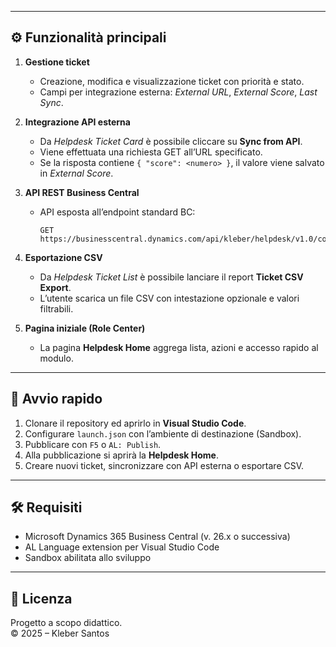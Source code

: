 
---

## ⚙️ Funzionalità principali

1. **Gestione ticket**  
   - Creazione, modifica e visualizzazione ticket con priorità e stato.
   - Campi per integrazione esterna: *External URL*, *External Score*, *Last Sync*.

2. **Integrazione API esterna**  
   - Da *Helpdesk Ticket Card* è possibile cliccare su **Sync from API**.  
   - Viene effettuata una richiesta GET all’URL specificato.  
   - Se la risposta contiene `{ "score": <numero> }`, il valore viene salvato in *External Score*.

3. **API REST Business Central**  
   - API esposta all’endpoint standard BC:  
     ```
     GET https://businesscentral.dynamics.com/api/kleber/helpdesk/v1.0/companies({companyId})/tickets
     ```

4. **Esportazione CSV**  
   - Da *Helpdesk Ticket List* è possibile lanciare il report **Ticket CSV Export**.  
   - L’utente scarica un file CSV con intestazione opzionale e valori filtrabili.

5. **Pagina iniziale (Role Center)**  
   - La pagina **Helpdesk Home** aggrega lista, azioni e accesso rapido al modulo.

---

## 🚀 Avvio rapido

1. Clonare il repository ed aprirlo in **Visual Studio Code**.  
2. Configurare `launch.json` con l’ambiente di destinazione (Sandbox).  
3. Pubblicare con `F5` o `AL: Publish`.  
4. Alla pubblicazione si aprirà la **Helpdesk Home**.  
5. Creare nuovi ticket, sincronizzare con API esterna o esportare CSV.

---

## 🛠️ Requisiti

- Microsoft Dynamics 365 Business Central (v. 26.x o successiva)  
- AL Language extension per Visual Studio Code  
- Sandbox abilitata allo sviluppo

---

## 📄 Licenza
Progetto a scopo didattico.  
© 2025 – Kleber Santos
